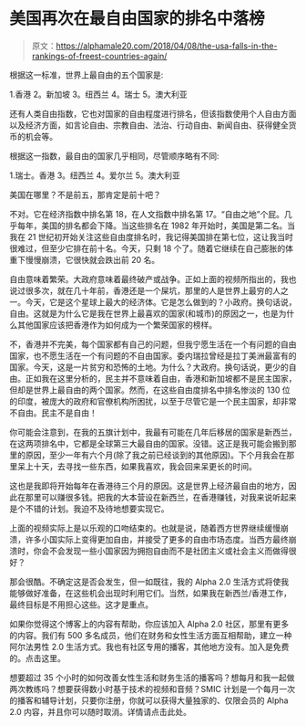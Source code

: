 # 美国再次在最自由国家的排名中落榜

> 原文：<https://alphamale20.com/2018/04/08/the-usa-falls-in-the-rankings-of-freest-countries-again/>

根据这一标准，世界上最自由的五个国家是:

1.香港
2。新加坡
3。纽西兰
4。瑞士
5。澳大利亚

还有人类自由指数，它也对国家的自由程度进行排名，但该指数使用个人自由方面以及经济方面，如言论自由、宗教自由、法治、行动自由、新闻自由、获得健全货币的机会等。

根据这一指数，最自由的国家几乎相同，尽管顺序略有不同:

1.瑞士。香港
3。纽西兰
4。爱尔兰
5。澳大利亚

美国在哪里？不是前五，那肯定是前十吧？

不对。它在经济指数中排名第 18，在人文指数中排名第 17。“自由之地”个屁。几乎每年，美国的排名都会下降。当这些排名在 1982 年开始时，美国是第二名。当我在 21 世纪初开始关注这些自由度排名时，我记得美国排在第七位，这让我当时很难过，但至少它排在前十名。今天，只剩 18 个了。随着它继续在自己膨胀的体重下慢慢崩溃，它很快就会跌出前 20 名。

自由意味着繁荣。大政府意味着最终破产或战争。正如上面的视频所指出的，我也说过很多次，就在几十年前，香港还是一个屎坑，那里的人是世界上最穷的人之一。今天，它是这个星球上最大的经济体。它是怎么做到的？小政府。换句话说，自由。这就是为什么它是我在世界上最喜欢的国家(和城市)的原因之一，也是为什么其他国家应该把香港作为如何成为一个繁荣国家的榜样。

不，香港并不完美，每个国家都有自己的问题，但我宁愿生活在一个有问题的自由国家，也不愿生活在一个有问题的不自由国家。委内瑞拉曾经是拉丁美洲最富有的国家。今天，这是一片贫穷和恐怖的土地。为什么？大政府。换句话说，更少的自由。正如我在这里分析的，民主并不意味着自由，香港和新加坡都不是民主国家，但却是世界上最自由的两个国家。然而，在这些自由度排名中排名惨淡的 130 位的印度，被庞大的政府和官僚机构所困扰，以至于尽管它是一个民主国家，却非常不自由。民主不是自由！

你可能会注意到，在我的五旗计划中，我最有可能在几年后移居的国家是新西兰，在这两项排名中，它都是全球第三大最自由的国家。没错。这正是我可能会搬到那里的原因，至少一年有六个月(除了我之前已经谈到的其他原因)。下个月我会在那里呆上十天，去寻找一些东西，如果我喜欢，我会回来呆更长的时间。

这也是我即将开始每年在香港待三个月的原因。这是世界上经济最自由的地方，因此在那里可以赚很多钱。把我的大本营设在新西兰，在香港赚钱，对我来说听起来是个不错的计划。我迫不及待地想要实现它。

上面的视频实际上是以乐观的口吻结束的。也就是说，随着西方世界继续缓慢崩溃，许多小国实际上变得更加自由，并接受了更多的自由市场态度。当西方最终崩溃时，你会不会发现一些小国家因为拥抱自由而不是社团主义或社会主义而做得很好？

那会很酷。不确定这是否会发生，但一如既往，我的 Alpha 2.0 生活方式将使我能够做好准备，在这些机会出现时利用它们。当然，如果我在新西兰/香港工作，最终目标是不用担心这些。这才是重点。

如果你觉得这个博客上的内容有帮助，你应该加入 Alpha 2.0 社区，那里有更多的内容。我们有 500 多名成员，他们在财务和女性生活方面互相帮助，建立一种阿尔法男性 2.0 生活方式。我也有社区专用的播客，其他地方没有。加入是免费的。点击这里。

想要超过 35 个小时的如何改善女性生活和财务生活的播客吗？想每月和我一起做两次教练吗？想要获得数小时基于技术的视频和音频？SMIC 计划是一个每月一次的播客和辅导计划，只要你注册，你就可以获得大量独家的、仅限会员的 Alpha 2.0 内容，并且你可以随时取消。详情请点击此处。